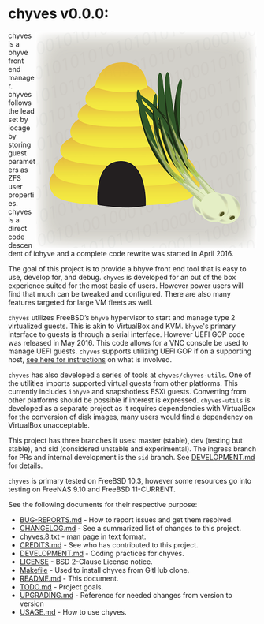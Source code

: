 # chyves v0.0.0:

<img src="https://github.com/chyves/chyves-media/raw/master/chyves-logo-v1-medium.png" alt="chyves logo version 1" width="449" height="439" align="right">

chyves is a bhyve front end manager. chyves follows the lead set by iocage by storing guest parameters as ZFS user properties. chyves is a direct code descendent of iohyve and a complete code rewrite was started in April 2016.

The goal of this project is to provide a bhyve front end tool that is easy to use, develop for, and debug. `chyves` is developed for an out of the box experience suited for the most basic of users. However power users will find that much can be tweaked and configured. There are also many features targeted for large VM fleets as well.

`chyves` utilizes FreeBSD’s `bhyve` hypervisor to start and manage type 2 virtualized guests. This is akin to VirtualBox and KVM. `bhyve`'s primary interface to guests is through a serial interface. However UEFI GOP code was released in May 2016. This code allows for a VNC console be used to manage UEFI guests. `chyves` supports utilizing UEFI GOP if on a supporting host, [see here for instructions](http://justinholcomb.me/blog/2016/05/28/bhyve-uefi-gop-support.html) on what is involved.

`chyves` has also developed a series of tools at `chyves/chyves-utils`. One of the utilities imports supported virtual guests from other platforms. This currently includes `iohyve` and snapshotless ESXi guests. Converting from other platforms should be possible if interest is expressed. `chyves-utils` is developed as a separate project as it requires dependencies with VirtualBox for the conversion of disk images, many users would find a dependency on VirtualBox unacceptable.

This project has three branches it uses: master (stable), dev (testing but stable), and sid (considered unstable and experimental). The ingress branch for PRs and internal development is the `sid` branch. See [DEVELOPMENT.md](DEVELOPMENT.md) for details.

`chyves` is primary tested on FreeBSD 10.3, however some resources go into testing on FreeNAS 9.10 and FreeBSD 11-CURRENT.

See the following documents for their respective purpose:
- [BUG-REPORTS.md](BUG-REPORTS.md) - How to report issues and get them resolved.
- [CHANGELOG.md](CHANGELOG.md) - See a summarized list of changes to this project.
- [chyves.8.txt](man/chyves.8.txt) - man page in text format.
- [CREDITS.md](CREDITS.md) - See who has contributed to this project.
- [DEVELOPMENT.md](DEVELOPMENT.md) - Coding practices for chyves.
- [LICENSE](LICENSE) - BSD 2-Clause License notice.
- [Makefile](Makefile) - Used to install chyves from GitHub clone.
- [README.md](README.md) - This document.
- [TODO.md](TODO.md) - Project goals.
- [UPGRADING.md](UPGRADING.md) - Reference for needed changes from version to version
- [USAGE.md](USAGE.md) - How to use chyves.
